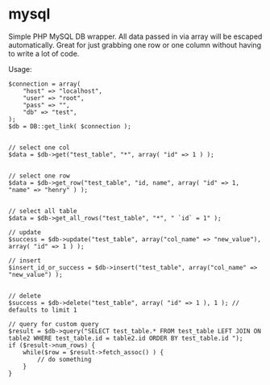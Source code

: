 mysql
=====

Simple PHP MySQL DB wrapper. All data passed in via array will be escaped automatically. Great for just grabbing one row or one column without having to write a lot of code.

Usage:

    $connection = array(
        "host" => "localhost",
        "user" => "root",
        "pass" => "",
        "db" => "test",
    );
    $db = DB::get_link( $connection );
    
    
    // select one col
    $data = $db->get("test_table", "*", array( "id" => 1 ) );
    
    
    // select one row
    $data = $db->get_row("test_table", "id, name", array( "id" => 1, "name" => "henry" ) );
    
    
    // select all table
    $data = $db->get_all_rows("test_table", "*", " `id` = 1" );
    
    // update
    $success = $db->update("test_table", array("col_name" => "new_value"), array( "id" => 1 ) );
    
    // insert
    $insert_id_or_success = $db->insert("test_table", array("col_name" => "new_value") );
    
    
    // delete
    $success = $db->delete("test_table", array( "id" => 1 ), 1 ); // defaults to limit 1
    
    // query for custom query
    $result = $db->query("SELECT test_table.* FROM test_table LEFT JOIN ON table2 WHERE test_table.id = table2.id ORDER BY test_table.id ");
    if ($result->num_rows) {
        while($row = $result->fetch_assoc() ) {
            // do something
        }
    }
    
    
    
